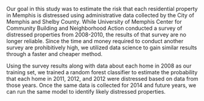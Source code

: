 Our goal in this study was to estimate the risk that each residential property in Memphis is distressed using administrative data collected by the City of Memphis and Shelby County. While University of Memphis Center for Community Building and Neighborhood Action conducted a survey of distressed properties from 2008-2010, the results of that survey are no longer reliable. Since the time and money required to conduct another survey are prohibitively high, we utilized data science to gain similar results through a faster and cheaper method.

Using the survey results along with data about each home in 2008 as our training set, we trained a random forest classifier to estimate the probability that each home in 2011, 2012, and 2012 were distressed based on data from those years. Once the same data is collected for 2014 and future years, we can run the same model to identify likely distressed properties.

